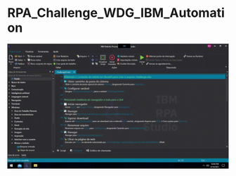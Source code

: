 # RPA_Challenge_WDG_IBM_Automation

![alt_text](https://raw.githubusercontent.com/digaumlv/RPA_Challenge_WDG_IBM_Automation/main/RPA_Challenge_WDG_IBM%20Automation.gif)
